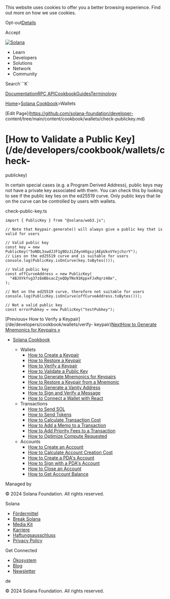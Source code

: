 This website uses cookies to offer you a better browsing experience. Find out
more on how we use cookies.

Opt-out[Details](/de/privacy-policy#collection-of-information)

Accept

[![Solana](/_next/static/media/logotype-dark.f79d530d.svg)](/de)

  * Learn
  * Developers
  * Solutions
  * Network
  * Community

Search```K`

[Documentation](/de/docs)[RPC
API](/de/docs/rpc)[Cookbook](/de/developers/cookbook)[Guides](/de/developers/guides)[Terminology](/de/docs/terminology)

[Home](/de)>[Solana Cookbook](/de/developers/cookbook)>Wallets

[Edit Page](https://github.com/solana-foundation/developer-
content/tree/main/content/cookbook/wallets/check-publickey.md)

# [How to Validate a Public Key](/de/developers/cookbook/wallets/check-
publickey)

In certain special cases (e.g. a Program Derived Address), public keys may not
have a private key associated with them. You can check this by looking to see
if the public key lies on the ed25519 curve. Only public keys that lie on the
curve can be controlled by users with wallets.

check-public-key.ts

    
    
    import { PublicKey } from "@solana/web3.js";
     
    // Note that Keypair.generate() will always give a public key that is valid for users
     
    // Valid public key
    const key = new PublicKey("5oNDL3swdJJF1g9DzJiZ4ynHXgszjAEpUkxVYejchzrY");
    // Lies on the ed25519 curve and is suitable for users
    console.log(PublicKey.isOnCurve(key.toBytes()));
     
    // Valid public key
    const offCurveAddress = new PublicKey(
      "4BJXYkfvg37zEmBbsacZjeQDpTNx91KppxFJxRqrz48e",
    );
     
    // Not on the ed25519 curve, therefore not suitable for users
    console.log(PublicKey.isOnCurve(offCurveAddress.toBytes()));
     
    // Not a valid public key
    const errorPubkey = new PublicKey("testPubkey");

[Previous« How to Verify a Keypair](/de/developers/cookbook/wallets/verify-
keypair)[NextHow to Generate Mnemonics for Keypairs
»](/de/developers/cookbook/wallets/generate-mnemonic)

  * [Solana Cookbook](/de/developers/cookbook)

    * Wallets
      * [How to Create a Keypair](/de/developers/cookbook/wallets/create-keypair)
      * [How to Restore a Keypair](/de/developers/cookbook/wallets/restore-keypair)
      * [How to Verify a Keypair](/de/developers/cookbook/wallets/verify-keypair)
      * [How to Validate a Public Key](/de/developers/cookbook/wallets/check-publickey)
      * [How to Generate Mnemonics for Keypairs](/de/developers/cookbook/wallets/generate-mnemonic)
      * [How to Restore a Keypair from a Mnemonic](/de/developers/cookbook/wallets/restore-from-mnemonic)
      * [How to Generate a Vanity Address](/de/developers/cookbook/wallets/generate-vanity-address)
      * [How to Sign and Verify a Message](/de/developers/cookbook/wallets/sign-message)
      * [How to Connect a Wallet with React](/de/developers/cookbook/wallets/connect-wallet-react)
    * Transactions
      * [How to Send SOL](/de/developers/cookbook/transactions/send-sol)
      * [How to Send Tokens](/de/developers/cookbook/transactions/send-tokens)
      * [How to Calculate Transaction Cost](/de/developers/cookbook/transactions/calculate-cost)
      * [How to Add a Memo to a Transaction](/de/developers/cookbook/transactions/add-memo)
      * [How to Add Priority Fees to a Transaction](/de/developers/cookbook/transactions/add-priority-fees)
      * [How to Optimize Compute Requested](/de/developers/cookbook/transactions/optimize-compute)
    * Accounts
      * [How to Create an Account](/de/developers/cookbook/accounts/create-account)
      * [How to Calculate Account Creation Cost](/de/developers/cookbook/accounts/calculate-rent)
      * [How to Create a PDA's Account](/de/developers/cookbook/accounts/create-pda-account)
      * [How to Sign with a PDA's Account](/de/developers/cookbook/accounts/sign-with-pda)
      * [How to Close an Account](/de/developers/cookbook/accounts/close-account)
      * [How to Get Account Balance](/de/developers/cookbook/accounts/get-account-balance)

Managed by

[](/de)

[](/youtube)[](/twitter)[](/discord)[](/reddit)[](/github)[](/telegram)

© 2024 Solana Foundation. All rights reserved.

Solana

  * [Fördermittel](https://solana.org/grants)
  * [Break Solana](https://break.solana.com/)
  * [Media Kit](/de/branding)
  * [Karriere](https://jobs.solana.com/)
  * [Haftungsausschluss](/de/tos)
  * [Privacy Policy](/de/privacy-policy)

Get Connected

  * [Ökosystem](/de/ecosystem)
  * [Blog](/de/news)
  * [Newsletter](/de/newsletter)

de

© 2024 Solana Foundation. All rights reserved.

